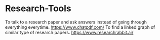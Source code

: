 # Research-Tools

To talk to a research paper and ask answers instead of going through everything everytime.
https://www.chatpdf.com/
To find a linked graph of similar type of research papers.
https://www.researchrabbit.ai/
